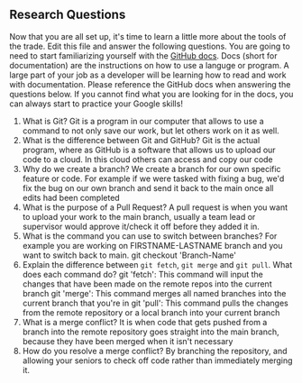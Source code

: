 ## Research Questions 

Now that you are all set up, it's time to learn a little more about the tools of the trade. Edit this file and answer the following questions. You are going to need to start familiarizing yourself with the [GitHub docs](https://docs.github.com/en). Docs (short for documentation) are the instructions on how to use a languge or program. A large part of your job as a developer will be learning how to read and work with documentation. Please reference the GitHub docs when answering the questions below. If you cannot find what you are looking for in the docs, you can always start to practice your Google skills!

1. What is Git?
Git is a program in our computer that allows to use a command to not only save our work, but 
let others work on it as well.
2. What is the difference between Git and GitHub?
Git is the actual program, where as GitHub is a software that allows us to upload our code 
to a cloud. In this cloud others can access and copy our code
3. Why do we create a branch?
We create a branch for our own specific feature or code. For example if we were tasked with 
fixing a bug, we'd fix the bug on our own branch and send it back to the main once all edits 
had been completed
 4. What is the purpose of a Pull Request?
A pull request is when you want to upload your work to the main branch, usually a team lead 
or supervisor would approve it/check it off before they added it in.
5. What is the command you can use to switch between branches? For example you are working 
on FIRSTNAME-LASTNAME branch and you want to switch back to main.
git checkout 'Branch-Name'
6. Explain the difference between `git fetch`, `git merge` and `git pull`. What does each command do?
git 'fetch': This command will input the changes that have been made on the remote repos 
into the current branch
git 'merge': This command merges all named branches into the current branch that you're in
git 'pull': This command pulls the changes from the remote repository or a local branch into 
your current branch 
7. What is a merge conflict?
It is when code that gets pushed from a branch into the remote repository goes straight into 
the main branch, because they have been merged when it isn't necessary
8. How do you resolve a merge conflict?
By branching the repository, and allowing your seniors to check off code rather than 
immediately merging it.
